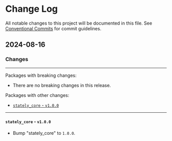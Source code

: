 # Change Log

All notable changes to this project will be documented in this file.
See [Conventional Commits](https://conventionalcommits.org) for commit guidelines.

## 2024-08-16

### Changes

---

Packages with breaking changes:

 - There are no breaking changes in this release.

Packages with other changes:

 - [`stately_core` - `v1.0.0`](#stately_core---v100)

---

#### `stately_core` - `v1.0.0`

 - Bump "stately_core" to `1.0.0`.

